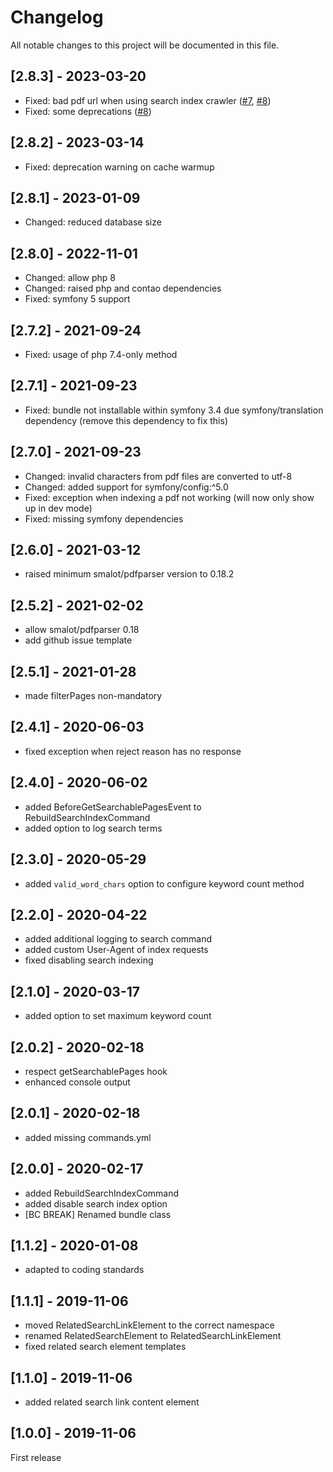 # Changelog
All notable changes to this project will be documented in this file.

## [2.8.3] - 2023-03-20
- Fixed: bad pdf url when using search index crawler ([#7], [#8]) 
- Fixed: some deprecations ([#8])

## [2.8.2] - 2023-03-14
- Fixed: deprecation warning on cache warmup

## [2.8.1] - 2023-01-09
- Changed: reduced database size

## [2.8.0] - 2022-11-01
- Changed: allow php 8
- Changed: raised php and contao dependencies
- Fixed: symfony 5 support

## [2.7.2] - 2021-09-24
- Fixed: usage of php 7.4-only method

## [2.7.1] - 2021-09-23
- Fixed: bundle not installable within symfony 3.4 due symfony/translation dependency (remove this dependency to fix this)

## [2.7.0] - 2021-09-23
- Changed: invalid characters from pdf files are converted to utf-8
- Changed: added support for symfony/config:^5.0
- Fixed: exception when indexing a pdf not working (will now only show up in dev mode)
- Fixed: missing symfony dependencies

## [2.6.0] - 2021-03-12
- raised minimum smalot/pdfparser version to 0.18.2

## [2.5.2] - 2021-02-02
- allow smalot/pdfparser 0.18
- add github issue template

## [2.5.1] - 2021-01-28
- made filterPages non-mandatory

## [2.4.1] - 2020-06-03
- fixed exception when reject reason has no response

## [2.4.0] - 2020-06-02
- added BeforeGetSearchablePagesEvent to RebuildSearchIndexCommand
- added option to log search terms

## [2.3.0] - 2020-05-29
* added `valid_word_chars` option to configure keyword count method

## [2.2.0] - 2020-04-22
* added additional logging to search command
* added custom User-Agent of index requests
* fixed disabling search indexing 

## [2.1.0] - 2020-03-17
* added option to set maximum keyword count

## [2.0.2] - 2020-02-18
* respect getSearchablePages hook
* enhanced console output

## [2.0.1] - 2020-02-18
* added missing commands.yml

## [2.0.0] - 2020-02-17
* added RebuildSearchIndexCommand
* added disable search index option
* [BC BREAK] Renamed bundle class

## [1.1.2] - 2020-01-08
* adapted to coding standards

## [1.1.1] - 2019-11-06

* moved RelatedSearchLinkElement to the correct namespace
* renamed RelatedSearchElement to RelatedSearchLinkElement
* fixed related search element templates

## [1.1.0] - 2019-11-06

* added related search link content element

## [1.0.0] - 2019-11-06

First release

[#8]: https://github.com/heimrichhannot/contao-search-bundle/pull/8
[#7]: https://github.com/heimrichhannot/contao-search-bundle/issues/7